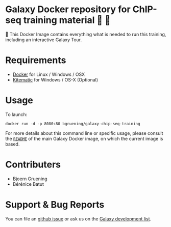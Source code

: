Galaxy Docker repository for ChIP-seq training material :whale: :eyes:
====

:whale: This Docker Image contains everything what is needed to run this training, including an interactive Galaxy Tour.

# Requirements

- [Docker](https://docs.docker.com/installation/) for Linux / Windows / OSX
- [Kitematic](https://kitematic.com/) for Windows / OS-X (Optional)

# Usage

To launch:

```
docker run -d -p 8080:80 bgruening/galaxy-chip-seq-training
```

For more details about this command line or specific usage, please consult the
[`README`](https://github.com/bgruening/docker-galaxy-stable/blob/master/README.md) of the main Galaxy Docker image, on which the current image is based.

# Contributers

- Bjoern Gruening
- Bérénice Batut

# Support & Bug Reports

You can file an [github issue](https://github.com/bgruening/training-material/issues) or ask us on the [Galaxy development list](http://lists.bx.psu.edu/listinfo/galaxy-dev).
